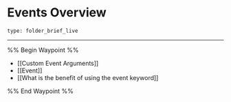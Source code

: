 # Events Overview
 
```ccard
type: folder_brief_live
```
 
---

%% Begin Waypoint %%
- [[Custom Event Arguments]]
- [[Event]]
- [[What is the benefit of using the event keyword]]

%% End Waypoint %%